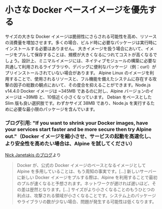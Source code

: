 # 小さな Docker ベースイメージを優先する

サイズの大きな Docker イメージは脆弱性にさらされる可能性を高め、リソースの消費量を増加させます。多くの場合、ビルド時に必要なパッケージは実行時にインストールする必要はありません。
大きイメージを扱う場合において、イメージをプルして保存することは、規模が大きくなるにつれてコストが高くなるでしょう。設計上、ミニマルイメージには、ネイティブモジュールの構築に必要な共通して利用されるライブラリや、デバッグに便利なパッケージ（例：curl）がプリインストールされていない場合があります。
Alpine Linux のイメージを利用することで、使用されるリソースと、フル機能を備えたシステムに存在する攻撃の因子の総数の観点において、その度合を抑えることができます。Node.js v14.4.0 Docker イメージは ~345MB であるのに対し、Alpine バージョンのイメージは ~39MB と、10倍近く小さくなっています。
Debian をベースとした Slim 版も良い選択肢です。わずかサイズ 38MB であり、Node.js を実行するために必要な最小限のパッケージを含んでいます。

### ブログ引用: "If you want to shrink your Docker images, have your services start faster and be more secure then try Alpine out."（Docker イメージを縮小させ、サービスの起動を高速化し、より安全性を高めたい場合は、Alpine を試してください）

[Nick Janetakis のブログ](https://nickjanetakis.com/blog/the-3-biggest-wins-when-using-alpine-as-a-base-docker-image)より

> Docker が、公式の Docker イメージのベースとなるイメージとして Alpine を多用していることは、もう周知の事実です。[...]
> 新しいサーバーに新しい Docker イメージをプルする際は、Alpine を利用することで最初のプルが速くなると予想されます。ネットワークが遅ければ遅いほど、その差は歴然となります。[...] サイズがより小さくなることのもうひとつの利点は、攻撃される領域が小さくなることです。システム上のパッケージやライブラリの数が少ない場合、問題が発生する可能性は低くなります。
